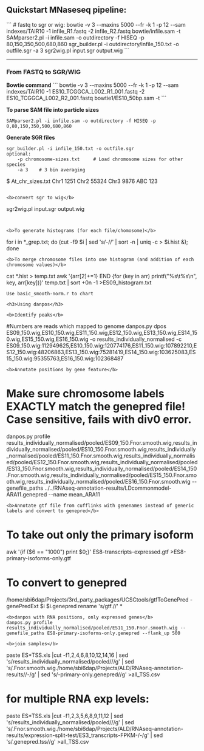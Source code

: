 
<h2>Quickstart MNaseseq pipeline:</h2>
```
# fastq to sgr or wig:
bowtie -v 3 --maxins 5000 --fr -k 1  -p 12 --sam indexes/TAIR10 -1 infile_R1.fastq -2 infile_R2.fastq bowtie/infile.sam -t
SAMparser2.pl -i infile.sam -o outdirectory -f HISEQ -p 80,150,350,500,680,860
sgr_builder.pl -i outdirectory/infile_150.txt -o outfile.sgr -a 3
sgr2wig.pl input.sgr output.wig
```
<hr>
<h3>From FASTQ to SGR/WIG</h3>
<b>Bowtie command</b>
```
bowtie -v 3 --maxins 5000 --fr -k 1  -p 12 --sam indexes/TAIR10 -1 ES10_TCGGCA_L002_R1_001.fastq -2 ES10_TCGGCA_L002_R2_001.fastq bowtie1/ES10_50bp.sam -t
```

<b>To parse SAM file into particle sizes</b>
```
SAMparser2.pl -i infile.sam -o outdirectory -f HISEQ -p 0,80,150,350,500,680,860
```

<b>Generate SGR files</b>
```
sgr_builder.pl -i infile_150.txt -o outfile.sgr
optional:
	-p chromosome-sizes.txt 	# Load chromosome sizes for other species
	-a 3 	# 3 bin averaging

```
$ At_chr_sizes.txt
  Chr1	1251
	Chr2	55324
	Chr3	9876
	ABC		123
```

<b>convert sgr to wig</b>
```
sgr2wig.pl input.sgr output.wig
```


<b>To generate histograms (for each file/chomosome)</b>
```
for i in *_grep.txt; do (cut -f9 $i | sed 's/-//' | sort -n | uniq -c > $i.hist &); done
```
<b>To merge chromosome files into one histogram (and addition of each chromosome values)</b>
```
cat *.hist > temp.txt
awk '{arr[$2]+=$1} END {for (key in arr) printf("%s\t%s\n", key, arr[key])}' temp.txt   | sort +0n -1 >ES09_histogram.txt
```
Use basic_smooth-norm.r to chart

<h3>Using danpos</h3>

<b>Identify peaks</b>
```
#Numbers are reads which mapped to genome
danpos.py dpos ES09_150.wig,ES10_150.wig,ES11_150.wig,ES12_150.wig,ES13_150.wig,ES14_150.wig,ES15_150.wig,ES16_150.wig -o results_individually_normalised -c ES09_150.wig:112949625,ES10_150.wig:120774176,ES11_150.wig:107892210,ES12_150.wig:48206863,ES13_150.wig:75281419,ES14_150.wig:103625083,ES15_150.wig:95355763,ES16_150.wig:102368487
```
<b>Annotate positions by gene feature</b>
```
# Make sure chromosome labels EXACTLY match the genepred file! Case sensitive, fails with div0 error.
danpos.py profile results_individually_normalised/pooled/ES09_150.Fnor.smooth.wig,results_individually_normalised/pooled/ES10_150.Fnor.smooth.wig,results_individually_normalised/pooled/ES11_150.Fnor.smooth.wig,results_individually_normalised/pooled/ES12_150.Fnor.smooth.wig,results_individually_normalised/pooled/ES13_150.Fnor.smooth.wig,results_individually_normalised/pooled/ES14_150.Fnor.smooth.wig,results_individually_normalised/pooled/ES15_150.Fnor.smooth.wig,results_individually_normalised/pooled/ES16_150.Fnor.smooth.wig --genefile_paths ../../RNAseq-annotation-results/LDcommonmodel-ARA11.genepred --name mean_ARA11
```
<b>Annotate gtf file from cufflinks with genenames instead of generic labels and convert to genepred</b>
```
# To take out only the primary isoform
awk '{if ($6 == "1000") print $0;}' ES8-transcripts-expressed.gtf >ES8-primary-isoforms-only.gtf
# To convert to genepred
/home/sbi6dap/Projects/3rd_party_packages/UCSCtools/gtfToGenePred -genePredExt $i $i.genepred
rename 's/gtf.//' *
```
<b>danpos with RNA positions, only expressed genes</b>
danpos.py profile results_individually_normalised/pooled/ES11_150.Fnor.smooth.wig --genefile_paths ES8-primary-isoforms-only.genepred --flank_up 500

<b>join samples</b>
```
paste ES*TSS.xls |cut -f1,2,4,6,8,10,12,14,16 | sed 's/results_individually_normalised\/pooled\///g' | sed 's/.Fnor.smooth.wig.\/home\/sbi6dap\/Projects\/ALD\/RNAseq-annotation-results\//-/g' | sed 's/-primary-only.genepred//g' >all_TSS.csv
# for multiple RNA exp levels:
paste ES*TSS.xls |cut -f1,2,3,5,6,8,9,11,12 | sed 's/results_individually_normalised\/pooled\///g' | sed 's/.Fnor.smooth.wig.\/home\/sbi6dap\/Projects\/ALD\/RNAseq-annotation-results\/expression-split-test\/ES3_transcripts-FPKM-/-/g' | sed 's/.genepred.tss//g' >all_TSS.csv
```

